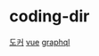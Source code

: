 # coding-dir


[도커](https://github.com/daehyokkim/coding-dir/blob/main/%EC%96%84%ED%8C%8D%ED%95%B4/%EC%96%84%ED%8C%8D%ED%95%9C%20%EC%BD%94%EB%94%A9%20%EC%82%AC%EC%A0%84(6~10).md#8-%EB%8F%84%EC%BB%A4)
[vue](https://github.com/daehyokkim/coding-dir/blob/main/%EC%96%84%ED%8C%8D%ED%95%B4/%EC%96%84%ED%8C%8D%ED%95%9C%20%EC%BD%94%EB%94%A9%20%EC%82%AC%EC%A0%84(11~13).md#12-angular-react-vue)
[graphql](https://github.com/daehyokkim/coding-dir/blob/main/%EC%96%84%ED%8C%8D%ED%95%B4/%EC%96%84%ED%8C%8D%ED%95%9C%20%EC%BD%94%EB%94%A9%20%EC%82%AC%EC%A0%84(11~13).md#13-graphql)
